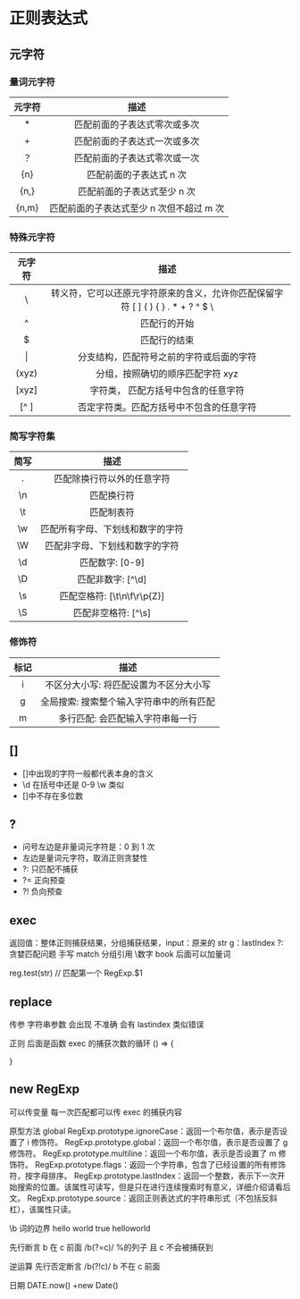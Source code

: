 # 正则表达式

## 元字符

### 量词元字符

| 元字符 |                   描述                   |
| :----: | :--------------------------------------: |
|   \*   |       匹配前面的子表达式零次或多次       |
|   +    |       匹配前面的子表达式一次或多次       |
|   ？   |       匹配前面的子表达式零次或一次       |
|  {n}   |         匹配前面的子表达式 n 次          |
|  {n,}  |       匹配前面的子表达式至少 n 次        |
| {n,m}  | 匹配前面的子表达式至少 n 次但不超过 m 次 |

### 特殊元字符

| 元字符 |                                        描述                                         |
| :----: | :---------------------------------------------------------------------------------: |
|   \\   | 转义符，它可以还原元字符原来的含义，允许你匹配保留字符 [ ] ( ) { } . \* + ? ^ \$ \  |
|   ^    |                                    匹配行的开始                                     |
|   \$   |                                    匹配行的结束                                     |
|   \|   |                      分支结构，匹配符号之前的字符或后面的字符                       |
| (xyz)  |                          分组，按照确切的顺序匹配字符 xyz                           |
| [xyz]  |                         字符类， 匹配方括号中包含的任意字符                         |
|  [^ ]  |                      否定字符类。匹配方括号中不包含的任意字符                       |

### 简写字符集

| 简写 |               描述               |
| :--: | :------------------------------: |
|  .   |    匹配除换行符以外的任意字符    |
|  \n  |            匹配换行符            |
|  \t  |            匹配制表符            |
|  \w  | 匹配所有字母、下划线和数字的字符 |
|  \W  |  匹配非字母、下划线和数字的字符  |
|  \d  |         匹配数字: [0-9]          |
|  \D  |        匹配非数字: [^\d]         |
|  \s  |   匹配空格符: [\t\n\f\r\p{Z}]    |
|  \S  |       匹配非空格符: [^\s]        |

### 修饰符

| 标记 |                   描述                   |
| :--: | :--------------------------------------: |
|  i   |  不区分大小写: 将匹配设置为不区分大小写  |
|  g   | 全局搜索: 搜索整个输入字符串中的所有匹配 |
|  m   |     多行匹配: 会匹配输入字符串每一行     |

## []

- []中出现的字符一般都代表本身的含义
- \d 在括号中还是 0-9 \w 类似
- []中不存在多位数

## ?

- 问号左边是非量词元字符是：0 到 1 次
- 左边是量词元字符，取消正则贪婪性
- ?: 只匹配不捕获
- ?= 正向预查
- ?! 负向预查

## exec

返回值：整体正则捕获结果，分组捕获结果，input：原来的 str
g：lastIndex
?: 贪婪匹配问题
手写 match
分组引用 \数字 book 后面可以加量词

reg.test(str) // 匹配第一个
RegExp.\$1

## replace

传参
字符串参数
会出现 不准确
会有 lastindex 类似错误

正则
后面是函数
exec 的捕获次数的循环
() => {

}

## new RegExp

可以传变量
每一次匹配都可以传 exec 的捕获内容

原型方法 global
RegExp.prototype.ignoreCase：返回一个布尔值，表示是否设置了 i 修饰符。
RegExp.prototype.global：返回一个布尔值，表示是否设置了 g 修饰符。
RegExp.prototype.multiline：返回一个布尔值，表示是否设置了 m 修饰符。
RegExp.prototype.flags：返回一个字符串，包含了已经设置的所有修饰符，按字母排序。
RegExp.prototype.lastIndex：返回一个整数，表示下一次开始搜索的位置。该属性可读写，但是只在进行连续搜索时有意义，详细介绍请看后文。
RegExp.prototype.source：返回正则表达式的字符串形式（不包括反斜杠），该属性只读。

\b 词的边界 hello world true
helloworld

先行断言
b 在 c 前面
/b(?=c)/
%的列子
且 c 不会被捕获到

逆运算
先行否定断言
/b(?!c)/
b 不在 c 前面

日期
DATE.now()
+new Date()
